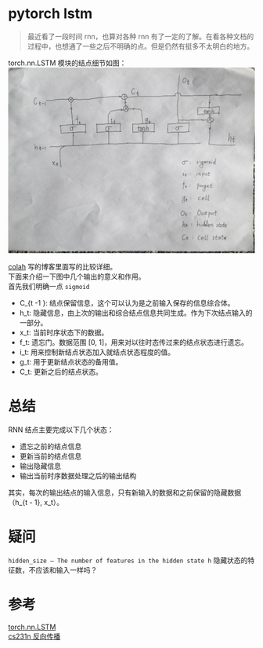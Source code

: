 # pytorch lstm

> 最近看了一段时间 rnn，也算对各种 rnn 有了一定的了解。在看各种文档的过程中，也想通了一些之后不明确的点。但是仍然有挺多不太明白的地方。

torch.nn.LSTM 模块的结点细节如图：![torch.nn.LSTM](./torch.nn.LSTM.jpg)

[colah](http://colah.github.io/posts/2015-08-Understanding-LSTMs/) 写的博客里面写的比较详细。  
下面来介绍一下图中几个输出的意义和作用。  
首先我们明确一点 `sigmoid`



* C\_{t -1 }: 结点保留信息，这个可以认为是之前输入保存的信息综合体。
* h\_t: 隐藏信息，由上次的输出和综合结点信息共同生成。作为下次结点输入的一部分。
* x\_t: 当前时序状态下的数据。
* f\_t: 遗忘门。数据范围 \[0, 1\]，用来对以往时态传过来的结点状态进行遗忘。
* i\_t: 用来控制新结点状态加入就结点状态程度的值。
* g\_t: 用于更新结点状态的备用值。
* C\_t: 更新之后的结点状态。

# 总结

RNN 结点主要完成以下几个状态：

* 遗忘之前的结点信息
* 更新当前的结点信息
* 输出隐藏信息
* 输出当前时序数据处理之后的输出结构

其实，每次的输出结点的输入信息，只有新输入的数据和之前保留的隐藏数据（h\_{t - 1}, x\_t）。

# 疑问

`hidden_size – The number of features in the hidden state h` 隐藏状态的特征数，不应该和输入一样吗？

# 参考

[torch.nn.LSTM](http://pytorch.org/docs/master/nn.html#torch.nn.LSTM)  
[cs231n 反向传播](http://cs231n.github.io/optimization-2/)

